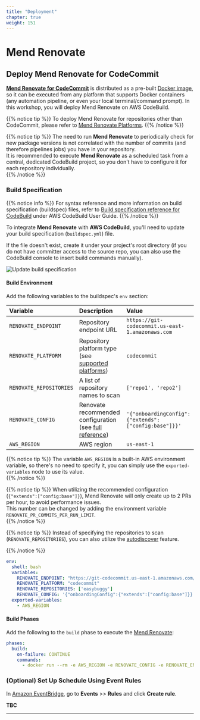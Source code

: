 ```yaml
---
title: "Deployment"
chapter: true
weight: 151
---
```


# Mend Renovate

## Deploy Mend Renovate for CodeCommit

**[Mend Renovate for CodeCommit](https://docs.renovatebot.com/modules/platform/)** is distributed as a pre-built [Docker image](https://hub.docker.com/r/renovate/renovate), so it can be executed from any platform that supports Docker containers (any automation pipeline, or even your local terminal/command prompt). In this workshop, you will deploy Mend Renovate on AWS CodeBuild.  

{{% notice tip %}}
To deploy Mend Renovate for repositories other than CodeCommit, please refer to [Mend Renovate Platforms](https://docs.renovatebot.com/modules/platform/).
{{% /notice %}}

{{% notice tip %}}
The need to run **Mend Renovate** to periodically check for new package versions is not correlated with the number of commits (and therefore pipelines jobs) you have in your repository.  
It is recommended to execute **Mend Renovate** as a scheduled task from a central, dedicated CodeBuild project, so you don't have to configure it for each repository individually.  
{{% /notice %}}

<!-- ### Get AWS IAM Credentials
Access Key id and Secret access key id
https://docs.aws.amazon.com/IAM/latest/UserGuide/id_credentials_access-keys.html

Set up [Secrets Manager](https://console.aws.amazon.com/secretsmanager/home)
Mend/Creds

**TBC** -->


<!-- ### Set Up a Dedicated Build Project
In [CodeBuild](https://us-east-1.console.aws.amazon.com/codesuite/codebuild/projects), go to **Build** >> **Build projects** and click on **Create build project**.  

Populate the following parameters:  

- **Project configuration**
  - Project name: mend-renovate  
  - Description: Mend Renovate scheduled task  
- **Source**
  - Source provider: AWS CodeCommit
  - Repository: easybuggy
  - Branch: main
- **Environment**
  - Environment image: Managed image
  - Operating system: Amazon Linux 2
  - Role name: Mend-Renovate
- **Buildspec**
  - Build specifications: Insert build commands

In the **Build commands** box, insert the following:  

    version: 0.2

    env:
      shell: bash
      variables:
        RENOVATE_ENDPOINT: "https://git-codecommit.us-east-1.amazonaws.com/"
        RENOVATE_PLATFORM: "codecommit"
        RENOVATE_REPOSITORIES: ['easybuggy']
        RENOVATE_CONFIG: '{"onboardingConfig":{"extends":["github>whitesource/merge-confidence:beta","config:base"]}}'
      secrets-manager:
        AWS_ACCESS_KEY_ID: "Mend/Creds:AWS_ACCESS_KEY_ID"
        AWS_SECRET_ACCESS_KEY: "Mend/Creds:AWS_SECRET_ACCESS_KEY"
      exported-variables:
        - AWS_REGION
        
    phases:
      build:
        on-failure: CONTINUE
        commands:
          - docker run --rm -e AWS_REGION -e AWS_ACCESS_KEY_ID -e AWS_SECRET_ACCESS_KEY -e RENOVATE_CONFIG -e RENOVATE_ENDPOINT -e RENOVATE_PLATFORM -e RENOVATE_REPOSITORIES renovate/renovate


Click **Create build project**   -->


### Build Specification

{{% notice info %}}
For syntax reference and more information on build specification (buildspec) files, refer to [Build specification reference for CodeBuild](https://docs.aws.amazon.com/codebuild/latest/userguide/build-spec-ref.html) under AWS CodeBuild User Guide.
{{% /notice %}}

To integrate **Mend Renovate** with **AWS CodeBuild**, you'll need to update your build specification (`buildspec.yml`) file.  

If the file doesn't exist, create it under your project's root directory (if you do not have committer access to the source repo, you can also use the CodeBuild console to insert build commands manually).  

![Update build specification](/images/mend-renovate/mend-renovate-update-buildspec.png)

#### Build Environment
Add the following variables to the buildspec's `env` section:

| Variable | Description | Value |
|:----|:----|:----|
| `RENOVATE_ENDPOINT` | Repository endpoint URL | `https://git-codecommit.us-east-1.amazonaws.com` |
| `RENOVATE_PLATFORM` | Repository platform type (see [supported platforms](https://docs.renovatebot.com/modules/platform/)) | `codecommit` |
| `RENOVATE_REPOSITORIES` | A list of repository names to scan | `['repo1', 'repo2']` |
| `RENOVATE_CONFIG` | Renovate recommended configuration (see [full reference](https://docs.renovatebot.com/self-hosted-configuration/)) | `'{"onboardingConfig": {"extends":` `["config:base"]}}'` |
| `AWS_REGION` | AWS region | `us-east-1` |

{{% notice tip %}}
The variable `AWS_REGION` is a built-in AWS environment variable, so there's no need to specify it, you can simply use the `exported-variables` node to use its value.  
{{% /notice %}}

{{% notice tip %}}
When utilizing the recommended configuration (`{"extends":["config:base"]}`), Mend Renovate will only create up to 2 PRs per hour, to avoid performance issues.  
This number can be changed by adding the environment variable `RENOVATE_PR_COMMITS_PER_RUN_LIMIT`.  
{{% /notice %}}

{{% notice tip %}}
Instead of specifying the repositories to scan (`RENOVATE_REPOSITORIES`), you can also utilize the [autodiscover]([autodiscover](https://docs.renovatebot.com/self-hosted-configuration/#autodiscover)) feature.  

{{% /notice %}}

```yaml
env:
  shell: bash
  variables:
    RENOVATE_ENDPOINT: "https://git-codecommit.us-east-1.amazonaws.com/"
    RENOVATE_PLATFORM: "codecommit"
    RENOVATE_REPOSITORIES: ['easybuggy']
    RENOVATE_CONFIG: '{"onboardingConfig":{"extends":["config:base"]}}'
  exported-variables:
    - AWS_REGION
```

#### Build Phases
Add the following to the `build` phase to execute the [Mend Renovate]():

```yaml
phases:
  build:
    on-failure: CONTINUE
    commands:
      - docker run --rm -e AWS_REGION -e RENOVATE_CONFIG -e RENOVATE_ENDPOINT -e RENOVATE_PLATFORM -e RENOVATE_REPOSITORIES renovate/renovate
```





<!-- ### Attach IAM Security Policies
Make sure to attach the [AWSCodeCommitFullAccess](https://docs.aws.amazon.com/codecommit/latest/userguide/security-iam-awsmanpol.html#managed-policies-full) policy to your IAM User.  

It is also recommended to attach the [IAMReadOnlyAccess](https://docs.aws.amazon.com/IAM/latest/UserGuide/security-iam-awsmanpol.html) policy to your IAM User.  

**TBC** -->

### (Optional) Set Up Schedule Using Event Rules
In [Amazon EventBridge](https://us-east-1.console.aws.amazon.com/events/home), go to **Events** >> **Rules** and click **Create rule**.  

**TBC**

<hr>